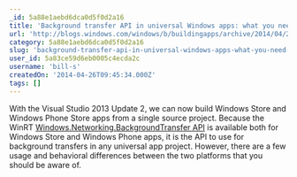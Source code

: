 ```yaml
---
_id: 5a88e1aebd6dca0d5f0d2a16
title: 'Background transfer API in universal Windows apps: what you need to know'
url: 'http://blogs.windows.com/windows/b/buildingapps/archive/2014/04/25/background-transfer-api-in-universal-windows-apps-what-you-need-to-know.aspx'
category: 5a88e1aebd6dca0d5f0d2a16
slug: 'background-transfer-api-in-universal-windows-apps-what-you-need-to-know'
user_id: 5a83ce59d6eb0005c4ecda2c
username: 'bill-s'
createdOn: '2014-04-26T09:45:34.000Z'
tags: []
---
```


With the Visual Studio 2013 Update 2, we can now build Windows Store and Windows Phone Store apps from a single source project. Because the WinRT <a href="http://msdn.microsoft.com/en-us/library/windows/apps/windows.networking.backgroundtransfer.aspx">Windows.Networking.BackgroundTransfer API</a> is available both for Windows Store and Windows Phone apps, it is the API to use for background transfers in any universal app project. However, there are a few usage and behavioral differences between the two platforms that you should be aware of.
